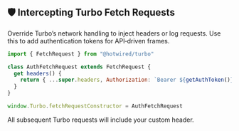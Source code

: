 ## 🛡️ Intercepting Turbo Fetch Requests
Override Turbo’s network handling to inject headers or log requests. Use this to add authentication tokens for API‑driven frames.

```javascript
import { FetchRequest } from "@hotwired/turbo"

class AuthFetchRequest extends FetchRequest {
  get headers() {
    return { ...super.headers, Authorization: `Bearer ${getAuthToken()}` }
  }
}

window.Turbo.fetchRequestConstructor = AuthFetchRequest
```

All subsequent Turbo requests will include your custom header.